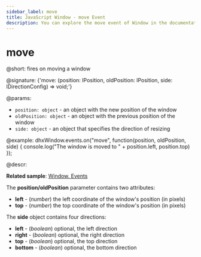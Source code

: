 ```yaml
---
sidebar_label: move
title: JavaScript Window - move Event 
description: You can explore the move event of Window in the documentation of the DHTMLX JavaScript UI library. Browse developer guides and API reference, try out code examples and live demos, and download a free 30-day evaluation version of DHTMLX Suite 7.
---
```


# move

@short: fires on moving a window

@signature: {'move: (position: IPosition, oldPosition: IPosition, side: IDirectionConfig) => void;'}

@params:
- `position: object` - an object with the new position of the window
- `oldPosition: object` - an object with the previous position of the window
- `side: object` - an object that specifies the direction of resizing

@example:
dhxWindow.events.on("move", function(position, oldPosition, side) {
    console.log("The window is moved to " + position.left, position.top)
});

@descr:

**Related sample**: [Window. Events](https://snippet.dhtmlx.com/jfu4upwd)

The **position/oldPosition** parameter contains two attributes:

- **left** - (*number*)	the left coordinate of the window's position (in pixels)
- **top** - (*number*)	the top coordinate of the window's position (in pixels)

The **side** object contains four directions:

- **left** - (*boolean*) optional, the left direction
- **right** - (*boolean*) optional, the right direction
- **top** - (*boolean*) optional, the top direction
- **bottom** - (*boolean*) optional, the bottom direction

[comment]: # (@related: window/handling_events.md)
